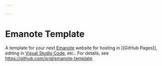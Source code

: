 ```yaml
---

--- 
```

# Emanote Template

A template for your next [Emanote] website for hosting in [[GitHub Pages]], editing in [Visual Studio Code](https://emanote.srid.ca/start/resources/editors/vscode), etc.. For details, see https://github.com/srid/emanote-template.

[Emanote]: https://emanote.srid.ca/
